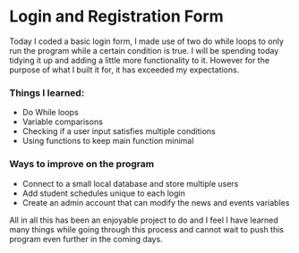 # Login and Registration Form

Today I coded a basic login form, I made use of two do while loops to only run the program while a certain condition is true. I will be spending today tidying it up
and adding a little more functionality to it. However for the purpose of what I built it for, it has exceeded my expectations.

### Things I learned:

- Do While loops
- Variable comparisons
- Checking if a user input satisfies multiple conditions
- Using functions to keep main function minimal

### Ways to improve on the program

- Connect to a small local database and store multiple users
- Add student schedules unique to each login
- Create an admin account that can modify the news and events variables

All in all this has been an enjoyable project to do and I feel I have learned many things while going through this process and cannot wait to 
push this program even further in the coming days.
